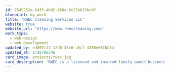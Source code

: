 ```yaml
---
id: 7545252e-643f-4bd2-956e-6c23b815bc0f
blueprint: my_work
title: 'RWEC Cleaning Services LLC'
website: true
website_url: 'https://www.rweccleaning.com/'
work_type:
  - web-design
  - web-development
updated_by: ed897c11-12d0-45c6-a5cf-4788e68fbb34
updated_at: 1726796346
card_image: projects/rwec.jpg
card_description: 'RWEC is a licensed and insured family owned business in Mississippi. They currently serve the Biloxi MS, Long Beach MS, Ocean Springs MS, and Gulfport MS communities. Their services include window cleaning (commercial and residential), pressure washing, and gutter cleaning.'
---
```

